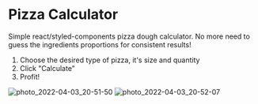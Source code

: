 # Pizza Calculator 
Simple react/styled-components pizza dough calculator. No more need to guess the ingredients proportions for consistent results! 
   
1. Choose the desired type of pizza, it's size and quantity  
2. Click "Calculate"  
3. Profit!  
   
![photo_2022-04-03_20-51-50](https://user-images.githubusercontent.com/36299471/161543650-1c0bc2d9-3f9e-49e5-970c-49bea0f96689.jpg)
![photo_2022-04-03_20-52-07](https://user-images.githubusercontent.com/36299471/161543921-40462b53-fbcc-4df3-a53a-e43ef1b465d5.jpg)
